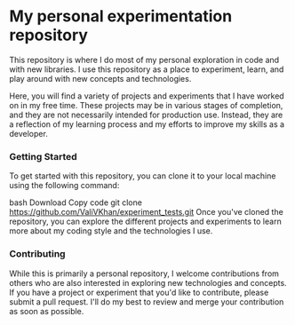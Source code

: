 # My personal experimentation repository
This repository is where I do most of my personal exploration in code and with new libraries. I use this repository as a place to experiment, learn, and play around with new concepts and technologies.

Here, you will find a variety of projects and experiments that I have worked on in my free time. These projects may be in various stages of completion, and they are not necessarily intended for production use. Instead, they are a reflection of my learning process and my efforts to improve my skills as a developer.

### Getting Started
To get started with this repository, you can clone it to your local machine using the following command:

bash
Download
Copy code
git clone https://github.com/ValiVKhan/experiment_tests.git
Once you've cloned the repository, you can explore the different projects and experiments to learn more about my coding style and the technologies I use.

### Contributing
While this is primarily a personal repository, I welcome contributions from others who are also interested in exploring new technologies and concepts. If you have a project or experiment that you'd like to contribute, please submit a pull request. I'll do my best to review and merge your contribution as soon as possible.
